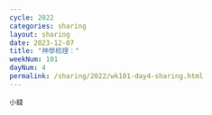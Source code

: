 ```yaml
---
cycle: 2022
categories: sharing
layout: sharing
date: 2023-12-07
title: "神學梳理："
weekNum: 101
dayNum: 4
permalink: /sharing/2022/wk101-day4-sharing.html
---
```


[](https://eccseattle.github.io/media/sharing/2022/wk101/2023-12-07-bin.m4a)

`小錢`